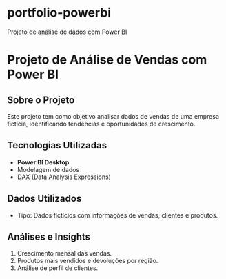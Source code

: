 # portfolio-powerbi
Projeto de análise de dados com Power BI
# Projeto de Análise de Vendas com Power BI

## Sobre o Projeto
Este projeto tem como objetivo analisar dados de vendas de uma empresa fictícia, identificando tendências e oportunidades de crescimento.

## Tecnologias Utilizadas
- **Power BI Desktop**
- Modelagem de dados
- DAX (Data Analysis Expressions)

## Dados Utilizados
- Tipo: Dados fictícios com informações de vendas, clientes e produtos.

## Análises e Insights
1. Crescimento mensal das vendas.
2. Produtos mais vendidos e devoluções por região.
3. Análise de perfil de clientes.
